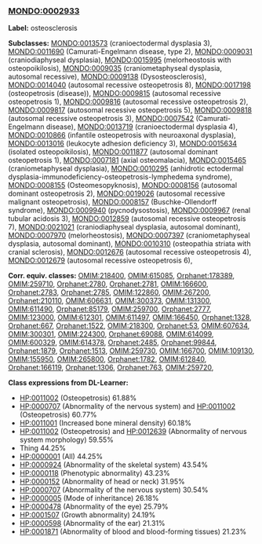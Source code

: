 
### [MONDO:0002933](http://purl.obolibrary.org/obo/MONDO_0002933)
**Label:** osteosclerosis

**Subclasses:** [MONDO:0013573](http://purl.obolibrary.org/obo/MONDO_0013573) (cranioectodermal dysplasia 3), [MONDO:0011690](http://purl.obolibrary.org/obo/MONDO_0011690) (Camurati-Engelmann disease, type 2), [MONDO:0009031](http://purl.obolibrary.org/obo/MONDO_0009031) (craniodiaphyseal dysplasia), [MONDO:0015995](http://purl.obolibrary.org/obo/MONDO_0015995) (melorheostosis with osteopoikilosis), [MONDO:0009035](http://purl.obolibrary.org/obo/MONDO_0009035) (craniometaphyseal dysplasia, autosomal recessive), [MONDO:0009138](http://purl.obolibrary.org/obo/MONDO_0009138) (Dysosteosclerosis), [MONDO:0014040](http://purl.obolibrary.org/obo/MONDO_0014040) (autosomal recessive osteopetrosis 8), [MONDO:0017198](http://purl.obolibrary.org/obo/MONDO_0017198) (osteopetrosis (disease)), [MONDO:0009815](http://purl.obolibrary.org/obo/MONDO_0009815) (autosomal recessive osteopetrosis 1), [MONDO:0009816](http://purl.obolibrary.org/obo/MONDO_0009816) (autosomal recessive osteopetrosis 2), [MONDO:0009817](http://purl.obolibrary.org/obo/MONDO_0009817) (autosomal recessive osteopetrosis 5), [MONDO:0009818](http://purl.obolibrary.org/obo/MONDO_0009818) (autosomal recessive osteopetrosis 3), [MONDO:0007542](http://purl.obolibrary.org/obo/MONDO_0007542) (Camurati-Engelmann disease), [MONDO:0013719](http://purl.obolibrary.org/obo/MONDO_0013719) (cranioectodermal dysplasia 4), [MONDO:0010866](http://purl.obolibrary.org/obo/MONDO_0010866) (infantile osteopetrosis with neuroaxonal dysplasia), [MONDO:0013016](http://purl.obolibrary.org/obo/MONDO_0013016) (leukocyte adhesion deficiency 3), [MONDO:0015634](http://purl.obolibrary.org/obo/MONDO_0015634) (isolated osteopoikilosis), [MONDO:0011877](http://purl.obolibrary.org/obo/MONDO_0011877) (autosomal dominant osteopetrosis 1), [MONDO:0007181](http://purl.obolibrary.org/obo/MONDO_0007181) (axial osteomalacia), [MONDO:0015465](http://purl.obolibrary.org/obo/MONDO_0015465) (craniometaphyseal dysplasia), [MONDO:0010295](http://purl.obolibrary.org/obo/MONDO_0010295) (anhidrotic ectodermal dysplasia-immunodeficiency-osteopetrosis-lymphedema syndrome), [MONDO:0008155](http://purl.obolibrary.org/obo/MONDO_0008155) (Osteomesopyknosis), [MONDO:0008156](http://purl.obolibrary.org/obo/MONDO_0008156) (autosomal dominant osteopetrosis 2), [MONDO:0019026](http://purl.obolibrary.org/obo/MONDO_0019026) (autosomal recessive malignant osteopetrosis), [MONDO:0008157](http://purl.obolibrary.org/obo/MONDO_0008157) (Buschke-Ollendorff syndrome), [MONDO:0009940](http://purl.obolibrary.org/obo/MONDO_0009940) (pycnodysostosis), [MONDO:0009967](http://purl.obolibrary.org/obo/MONDO_0009967) (renal tubular acidosis 3), [MONDO:0012859](http://purl.obolibrary.org/obo/MONDO_0012859) (autosomal recessive osteopetrosis 7), [MONDO:0021021](http://purl.obolibrary.org/obo/MONDO_0021021) (craniodiaphyseal dysplasia, autosomal dominant), [MONDO:0007970](http://purl.obolibrary.org/obo/MONDO_0007970) (melorheostosis), [MONDO:0007397](http://purl.obolibrary.org/obo/MONDO_0007397) (craniometaphyseal dysplasia, autosomal dominant), [MONDO:0010310](http://purl.obolibrary.org/obo/MONDO_0010310) (osteopathia striata with cranial sclerosis), [MONDO:0012676](http://purl.obolibrary.org/obo/MONDO_0012676) (autosomal recessive osteopetrosis 4), [MONDO:0012679](http://purl.obolibrary.org/obo/MONDO_0012679) (autosomal recessive osteopetrosis 6), 

**Corr. equiv. classes:** [OMIM:218400](http://purl.obolibrary.org/obo/OMIM_218400), [OMIM:615085](http://purl.obolibrary.org/obo/OMIM_615085), [Orphanet:178389](http://www.orpha.net/ORDO/Orphanet_178389), [OMIM:259710](http://purl.obolibrary.org/obo/OMIM_259710), [Orphanet:2780](http://www.orpha.net/ORDO/Orphanet_2780), [Orphanet:2781](http://www.orpha.net/ORDO/Orphanet_2781), [OMIM:166600](http://purl.obolibrary.org/obo/OMIM_166600), [Orphanet:2783](http://www.orpha.net/ORDO/Orphanet_2783), [Orphanet:2785](http://www.orpha.net/ORDO/Orphanet_2785), [OMIM:122860](http://purl.obolibrary.org/obo/OMIM_122860), [OMIM:267200](http://purl.obolibrary.org/obo/OMIM_267200), [Orphanet:210110](http://www.orpha.net/ORDO/Orphanet_210110), [OMIM:606631](http://purl.obolibrary.org/obo/OMIM_606631), [OMIM:300373](http://purl.obolibrary.org/obo/OMIM_300373), [OMIM:131300](http://purl.obolibrary.org/obo/OMIM_131300), [OMIM:611490](http://purl.obolibrary.org/obo/OMIM_611490), [Orphanet:85179](http://www.orpha.net/ORDO/Orphanet_85179), [OMIM:259700](http://purl.obolibrary.org/obo/OMIM_259700), [Orphanet:2777](http://www.orpha.net/ORDO/Orphanet_2777), [OMIM:123000](http://purl.obolibrary.org/obo/OMIM_123000), [OMIM:612301](http://purl.obolibrary.org/obo/OMIM_612301), [OMIM:611497](http://purl.obolibrary.org/obo/OMIM_611497), [OMIM:166450](http://purl.obolibrary.org/obo/OMIM_166450), [Orphanet:1328](http://www.orpha.net/ORDO/Orphanet_1328), [Orphanet:667](http://www.orpha.net/ORDO/Orphanet_667), [Orphanet:1522](http://www.orpha.net/ORDO/Orphanet_1522), [OMIM:218300](http://purl.obolibrary.org/obo/OMIM_218300), [Orphanet:53](http://www.orpha.net/ORDO/Orphanet_53), [OMIM:607634](http://purl.obolibrary.org/obo/OMIM_607634), [OMIM:300301](http://purl.obolibrary.org/obo/OMIM_300301), [OMIM:224300](http://purl.obolibrary.org/obo/OMIM_224300), [Orphanet:69088](http://www.orpha.net/ORDO/Orphanet_69088), [OMIM:614099](http://purl.obolibrary.org/obo/OMIM_614099), [OMIM:600329](http://purl.obolibrary.org/obo/OMIM_600329), [OMIM:614378](http://purl.obolibrary.org/obo/OMIM_614378), [Orphanet:2485](http://www.orpha.net/ORDO/Orphanet_2485), [Orphanet:99844](http://www.orpha.net/ORDO/Orphanet_99844), [Orphanet:1879](http://www.orpha.net/ORDO/Orphanet_1879), [Orphanet:1513](http://www.orpha.net/ORDO/Orphanet_1513), [OMIM:259730](http://purl.obolibrary.org/obo/OMIM_259730), [OMIM:166700](http://purl.obolibrary.org/obo/OMIM_166700), [OMIM:109130](http://purl.obolibrary.org/obo/OMIM_109130), [OMIM:155950](http://purl.obolibrary.org/obo/OMIM_155950), [OMIM:265800](http://purl.obolibrary.org/obo/OMIM_265800), [Orphanet:1782](http://www.orpha.net/ORDO/Orphanet_1782), [OMIM:612840](http://purl.obolibrary.org/obo/OMIM_612840), [Orphanet:166119](http://www.orpha.net/ORDO/Orphanet_166119), [Orphanet:1306](http://www.orpha.net/ORDO/Orphanet_1306), [Orphanet:763](http://www.orpha.net/ORDO/Orphanet_763), [OMIM:259720](http://purl.obolibrary.org/obo/OMIM_259720), 

**Class expressions from DL-Learner:**

- [HP:0011002](http://purl.obolibrary.org/obo/HP_0011002) (Osteopetrosis) 61.88%
- [HP:0000707](http://purl.obolibrary.org/obo/HP_0000707) (Abnormality of the nervous system) and [HP:0011002](http://purl.obolibrary.org/obo/HP_0011002) (Osteopetrosis) 60.77%
- [HP:0011001](http://purl.obolibrary.org/obo/HP_0011001) (Increased bone mineral density) 60.18%
- [HP:0011002](http://purl.obolibrary.org/obo/HP_0011002) (Osteopetrosis) and [HP:0012639](http://purl.obolibrary.org/obo/HP_0012639) (Abnormality of nervous system morphology) 59.55%
- Thing 44.25%
- [HP:0000001](http://purl.obolibrary.org/obo/HP_0000001) (All) 44.25%
- [HP:0000924](http://purl.obolibrary.org/obo/HP_0000924) (Abnormality of the skeletal system) 43.54%
- [HP:0000118](http://purl.obolibrary.org/obo/HP_0000118) (Phenotypic abnormality) 43.23%
- [HP:0000152](http://purl.obolibrary.org/obo/HP_0000152) (Abnormality of head or neck) 31.95%
- [HP:0000707](http://purl.obolibrary.org/obo/HP_0000707) (Abnormality of the nervous system) 30.54%
- [HP:0000005](http://purl.obolibrary.org/obo/HP_0000005) (Mode of inheritance) 26.18%
- [HP:0000478](http://purl.obolibrary.org/obo/HP_0000478) (Abnormality of the eye) 25.79%
- [HP:0001507](http://purl.obolibrary.org/obo/HP_0001507) (Growth abnormality) 24.19%
- [HP:0000598](http://purl.obolibrary.org/obo/HP_0000598) (Abnormality of the ear) 21.31%
- [HP:0001871](http://purl.obolibrary.org/obo/HP_0001871) (Abnormality of blood and blood-forming tissues) 21.23%


